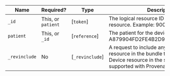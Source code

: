  Name|Required?|Type|Description
----------------|--------------------|-----------------|------------------------------------------------------------------------
 `_id`|This, or `patient`|[`token`]|The logical resource ID associated with the resource. Example: 9005
 `patient`|This, or `_id`|[`reference`]|The patient for the device record. Example: A879904FD2FE4B2D90C89FDA84E1285F
 `_revinclude`|No|[`_revinclude`]|A request to include any Provenance resource in the bundle that refers to a Device resource in the search results. Only supported with Provenance.
